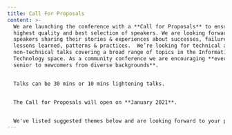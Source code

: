 ```yaml
---
title: Call For Proposals
content: >-
  We are launching the conference with a **Call for Proposals** to ensure the
  highest quality and best selection of speakers. We are looking forward to
  speakers sharing their stories & experiences about successes, failures,
  lessons learned, patterns & practices.  We’re looking for technical and
  non-technical talks covering a broad range of topics in the Information
  Technology space. As a community conference we are encouraging **everyone from
  senior to newcomers from diverse backgrounds**. 


  Talks can be 30 mins or 10 mins lightening talks. 


  The Call for Proposals will open on **January 2021**. 


  We've listed suggested themes below and are looking forward to your proposals!
---
```


